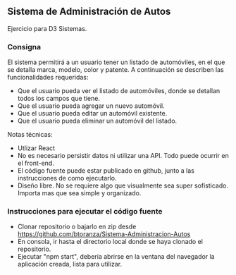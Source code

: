 
## Sistema de Administración de Autos

Ejercicio para D3 Sistemas.

### Consigna

El sistema permitirá a un usuario tener un listado de automóviles, en el que se detalla marca, modelo, color y patente. A continuación se describen las funcionalidades requeridas:

- Que el usuario pueda ver el listado de automóviles, donde se detallan todos los campos que tiene.
- Que el usuario pueda agregar un nuevo automóvil.
- Que el usuario pueda editar un automóvil existente.
- Que el usuario pueda eliminar un automóvil del listado.

Notas técnicas:

- Utlizar React
- No es necesario persistir datos ni utilizar una API. Todo puede ocurrir en el front-end.
- El código fuente puede estar publicado en github, junto a las instrucciones de como ejecutarlo.
- Diseño libre. No se requiere algo que visualmente sea super sofisticado. Importa mas que sea simple y organizado.

### Instrucciones para ejecutar el código fuente

- Clonar repositorio o bajarlo en zip desde https://github.com/btoranza/Sistema-Administracion-Autos 
- En consola, ir hasta el directorio local donde se haya clonado el repositorio.
- Ejecutar "npm start", debería abrirse en la ventana del navegador la aplicación creada, lista para utilizar.